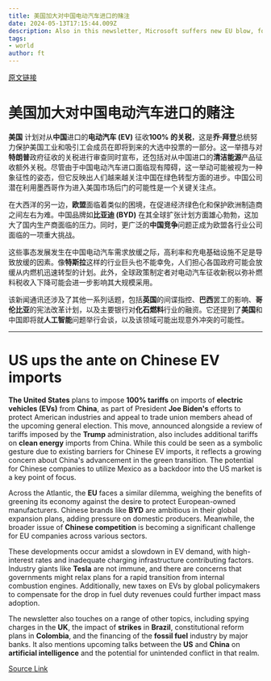```yaml
---
title: 美国加大对中国电动汽车进口的赌注
date: 2024-05-13T17:15:44.009Z
description: Also in this newsletter, Microsoft suffers new EU blow, fossil fuel finance, US voters’ inflation fears
tags: 
- world
author: ft
---
```


[原文链接](https://ft.com/content/71ae81e6-e133-4eac-97b9-d9aa27ae21d6)

# 美国加大对中国电动汽车进口的赌注

**美国** 计划对从**中国**进口的**电动汽车 (EV)** 征收**100% 的关税**，这是**乔·拜登**总统努力保护美国工业和吸引工会成员在即将到来的大选中投票的一部分。这一举措与对**特朗普**政府征收的关税进行审查同时宣布，还包括对从中国进口的**清洁能源**产品征收额外关税。尽管由于中国电动汽车进口面临现有障碍，这一举动可能被视为一种象征性的姿态，但它反映出人们越来越关注中国在绿色转型方面的进步。中国公司潜在利用墨西哥作为进入美国市场后门的可能性是一个关键关注点。

在大西洋的另一边，**欧盟**面临着类似的困境，在促进经济绿色化和保护欧洲制造商之间左右为难。中国品牌如**比亚迪 (BYD)** 在其全球扩张计划方面雄心勃勃，这加大了国内生产商面临的压力。同时，更广泛的**中国竞争**问题正成为欧盟各行业公司面临的一项重大挑战。

这些事态发展发生在中国电动汽车需求放缓之际，高利率和充电基础设施不足是导致放缓的因素。像**特斯拉**这样的行业巨头也不能幸免，人们担心各国政府可能会放缓从内燃机迅速转型的计划。此外，全球政策制定者对电动汽车征收新税以弥补燃料税收入下降可能会进一步影响其大规模采用。

该新闻通讯还涉及了其他一系列话题，包括**英国**的间谍指控、**巴西**罢工的影响、**哥伦比亚**的宪法改革计划，以及主要银行对**化石燃料**行业的融资。它还提到了**美国**和中国即将就**人工智能**问题举行会谈，以及该领域可能出现意外冲突的可能性。

---

# US ups the ante on Chinese EV imports 

**The United States** plans to impose **100% tariffs** on imports of **electric vehicles (EVs)** from **China**, as part of President **Joe Biden's** efforts to protect American industries and appeal to trade union members ahead of the upcoming general election. This move, announced alongside a review of tariffs imposed by the **Trump** administration, also includes additional tariffs on **clean energy** imports from China. While this could be seen as a symbolic gesture due to existing barriers for Chinese EV imports, it reflects a growing concern about China's advancement in the green transition. The potential for Chinese companies to utilize Mexico as a backdoor into the US market is a key point of focus. 

Across the Atlantic, the **EU** faces a similar dilemma, weighing the benefits of greening its economy against the desire to protect European-owned manufacturers. Chinese brands like **BYD** are ambitious in their global expansion plans, adding pressure on domestic producers. Meanwhile, the broader issue of **Chinese competition** is becoming a significant challenge for EU companies across various sectors. 

These developments occur amidst a slowdown in EV demand, with high-interest rates and inadequate charging infrastructure contributing factors. Industry giants like **Tesla** are not immune, and there are concerns that governments might relax plans for a rapid transition from internal combustion engines. Additionally, new taxes on EVs by global policymakers to compensate for the drop in fuel duty revenues could further impact mass adoption. 

The newsletter also touches on a range of other topics, including spying charges in the **UK**, the impact of **strikes** in **Brazil**, constitutional reform plans in **Colombia**, and the financing of the **fossil fuel** industry by major banks. It also mentions upcoming talks between the **US** and **China** on **artificial intelligence** and the potential for unintended conflict in that realm.

[Source Link](https://ft.com/content/71ae81e6-e133-4eac-97b9-d9aa27ae21d6)

